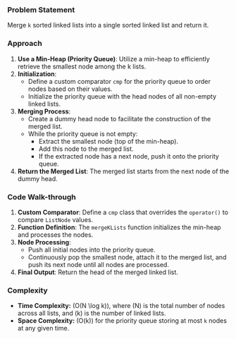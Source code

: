 ### Problem Statement
Merge `k` sorted linked lists into a single sorted linked list and return it.

### Approach
1. **Use a Min-Heap (Priority Queue)**: Utilize a min-heap to efficiently retrieve the smallest node among the k lists.
2. **Initialization**:
   - Define a custom comparator `cmp` for the priority queue to order nodes based on their values.
   - Initialize the priority queue with the head nodes of all non-empty linked lists.
3. **Merging Process**:
   - Create a dummy head node to facilitate the construction of the merged list.
   - While the priority queue is not empty:
     - Extract the smallest node (top of the min-heap).
     - Add this node to the merged list.
     - If the extracted node has a next node, push it onto the priority queue.
4. **Return the Merged List**: The merged list starts from the next node of the dummy head.

### Code Walk-through
1. **Custom Comparator**: Define a `cmp` class that overrides the `operator()` to compare `ListNode` values.
2. **Function Definition**: The `mergeKLists` function initializes the min-heap and processes the nodes.
3. **Node Processing**:
   - Push all initial nodes into the priority queue.
   - Continuously pop the smallest node, attach it to the merged list, and push its next node until all nodes are processed.
4. **Final Output**: Return the head of the merged linked list.

### Complexity
- **Time Complexity:** \(O(N \log k)\), where \(N\) is the total number of nodes across all lists, and \(k\) is the number of linked lists.
- **Space Complexity:** \(O(k)\) for the priority queue storing at most `k` nodes at any given time.
